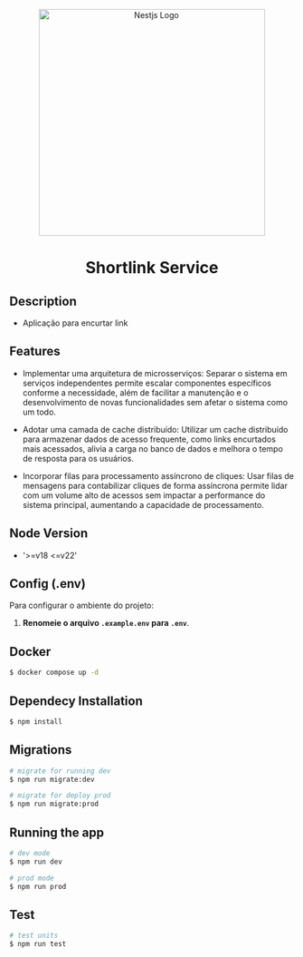 <p align="center">
  <a href="https://fastify.dev/" target="blank"><img src="https://media.licdn.com/dms/image/v2/D5612AQEUFADeYMSkBg/article-cover_image-shrink_720_1280/article-cover_image-shrink_720_1280/0/1689705931627?e=1735776000&v=beta&t=y2cJsJ-8EOmUhtHvQSOAJ685A7le0DJLKXvmUVBfbZk" width="400" alt="Nestjs Logo" /></a>
</p>

<h1 align="center"> Shortlink Service </h1>

## Description
* Aplicação para encurtar link 

## Features
* Implementar uma arquitetura de microsserviços: Separar o sistema em serviços independentes permite escalar componentes específicos conforme a necessidade, além de facilitar a manutenção e o desenvolvimento de novas funcionalidades sem afetar o sistema como um todo.

* Adotar uma camada de cache distribuído: Utilizar um cache distribuído para armazenar dados de acesso frequente, como links encurtados mais acessados, alivia a carga no banco de dados e melhora o tempo de resposta para os usuários.

* Incorporar filas para processamento assíncrono de cliques: Usar filas de mensagens para contabilizar cliques de forma assíncrona permite lidar com um volume alto de acessos sem impactar a performance do sistema principal, aumentando a capacidade de processamento.

## Node Version
* '>=v18 <=v22'

## Config (.env)

Para configurar o ambiente do projeto:

1. **Renomeie o arquivo `.example.env` para `.env`**.
   
## Docker

```bash
$ docker compose up -d
```

## Dependecy Installation
```bash
$ npm install
```

## Migrations
```bash
# migrate for running dev
$ npm run migrate:dev

# migrate for deploy prod
$ npm run migrate:prod
```
## Running the app

```bash
# dev mode
$ npm run dev

# prod mode
$ npm run prod
```
## Test

```bash
# test units
$ npm run test
```

